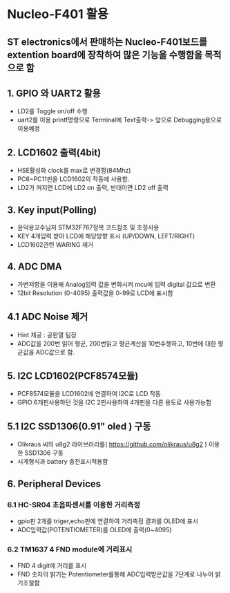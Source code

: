 # Nucleo-F401 활용
## ST electronics에서 판매하는 Nucleo-F401보드를 extention board에 장착하여 많은 기능을 수행함을 목적으로 함


## 1. GPIO 와 UART2 활용
- LD2를 Toggle on/off 수행
- uart2를 이용 printf명령으로 Terminal에 Text출력-> 앞으로 Debugging용으로 이용예정

## 2. LCD1602 출력(4bit)
- HSE활성화 clock를 max로 변경함(84Mhz)
- PC6~PC11핀을 LCD1602의 작동에 사용함.
- LD2가 켜지면 LCD에 LD2 on 출력, 반대이면 LD2 off 출력

## 3. Key input(Polling)
- 윤덕용교수님저 STM32F767정복 코드참조 및 조정사용
- KEY 4개입력 받아 LCD에 해당방향 표시 (UP/DOWN, LEFT/RIGHT)
- LCD1602관련 WARING 제거

## 4. ADC DMA
- 가변저항을 이용해 Analog입력 값을 변화시켜 mcu에 입력 digital 값으로 변환
- 12bit Resolution (0-4095) 출력값을 0-99로 LCD에 표시함

## 4.1 ADC Noise 제거
- Hint 제공 : 공한열 팀장
- ADC값을 200번 읽어 평균, 200번읽고 평균계산을 10번수행하고,
 10번에 대한 평균값을 ADC값으로 함.
 
 ## 5. I2C LCD1602(PCF8574모듈)
 - PCF8574모듈을 LCD1602에 연결하여 I2C로 LCD 작동
 - GPIO 6개핀사용하던 것을 I2C 2핀사용하여 4개핀을 다른 용도로 사용가능함
 
 ## 5.1 I2C SSD1306(0.91" oled ) 구동
 - Olikraus 씨의 u8g2 라이브러리를( https://github.com/olikraus/u8g2 ) 이용한 SSD1306 구동
 - 시계형식과 battery 충전표시적용함

 ## 6. Peripheral Devices
 ### 6.1 HC-SR04 초음파센서를 이용한 거리측정
 - gpio핀 2개를 triger,echo핀에 연결하여 거리측정 결과를 OLED에 표시
 - ADC입력값(POTENTIOMETER)를 OLED에 출력(0~4095)

  ### 6.2 TM1637 4 FND module에 거리표시
 - FND 4 digit에 거리를 표시
 - FND 숫자의 밝기는 Potentiometer를통해 ADC입력받은값을 7단계로 나누어 밝기조절함
 
